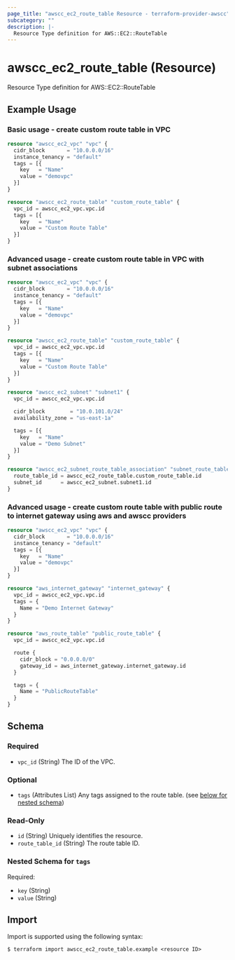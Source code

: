 ```yaml
---
page_title: "awscc_ec2_route_table Resource - terraform-provider-awscc"
subcategory: ""
description: |-
  Resource Type definition for AWS::EC2::RouteTable
---
```


# awscc_ec2_route_table (Resource)

Resource Type definition for AWS::EC2::RouteTable

## Example Usage

### Basic usage - create custom route table in VPC
```terraform
resource "awscc_ec2_vpc" "vpc" {
  cidr_block       = "10.0.0.0/16"
  instance_tenancy = "default"
  tags = [{
    key   = "Name"
    value = "demovpc"
  }]
}

resource "awscc_ec2_route_table" "custom_route_table" {
  vpc_id = awscc_ec2_vpc.vpc.id
  tags = [{
    key   = "Name"
    value = "Custom Route Table"
  }]
}
```

### Advanced usage - create custom route table in VPC with subnet associations
```terraform
resource "awscc_ec2_vpc" "vpc" {
  cidr_block       = "10.0.0.0/16"
  instance_tenancy = "default"
  tags = [{
    key   = "Name"
    value = "demovpc"
  }]
}

resource "awscc_ec2_route_table" "custom_route_table" {
  vpc_id = awscc_ec2_vpc.vpc.id
  tags = [{
    key   = "Name"
    value = "Custom Route Table"
  }]
}

resource "awscc_ec2_subnet" "subnet1" {
  vpc_id = awscc_ec2_vpc.vpc.id

  cidr_block        = "10.0.101.0/24"
  availability_zone = "us-east-1a"

  tags = [{
    key   = "Name"
    value = "Demo Subnet"
  }]
}

resource "awscc_ec2_subnet_route_table_association" "subnet_route_table_association" {
  route_table_id = awscc_ec2_route_table.custom_route_table.id
  subnet_id      = awscc_ec2_subnet.subnet1.id
}
```

### Advanced usage - create custom route table with public route to internet gateway using aws and awscc providers
```terraform
resource "awscc_ec2_vpc" "vpc" {
  cidr_block       = "10.0.0.0/16"
  instance_tenancy = "default"
  tags = [{
    key   = "Name"
    value = "demovpc"
  }]
}

resource "aws_internet_gateway" "internet_gateway" {
  vpc_id = awscc_ec2_vpc.vpc.id
  tags = {
    Name = "Demo Internet Gateway"
  }
}

resource "aws_route_table" "public_route_table" {
  vpc_id = awscc_ec2_vpc.vpc.id

  route {
    cidr_block = "0.0.0.0/0"
    gateway_id = aws_internet_gateway.internet_gateway.id
  }

  tags = {
    Name = "PublicRouteTable"
  }
}
```

<!-- schema generated by tfplugindocs -->
## Schema

### Required

- `vpc_id` (String) The ID of the VPC.

### Optional

- `tags` (Attributes List) Any tags assigned to the route table. (see [below for nested schema](#nestedatt--tags))

### Read-Only

- `id` (String) Uniquely identifies the resource.
- `route_table_id` (String) The route table ID.

<a id="nestedatt--tags"></a>
### Nested Schema for `tags`

Required:

- `key` (String)
- `value` (String)

## Import

Import is supported using the following syntax:

```shell
$ terraform import awscc_ec2_route_table.example <resource ID>
```